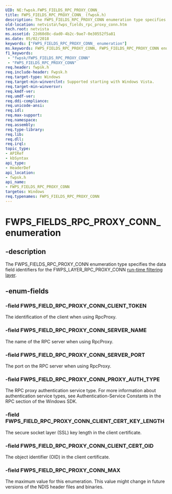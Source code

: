 ```yaml
---
UID: NE:fwpsk.FWPS_FIELDS_RPC_PROXY_CONN_
title: FWPS_FIELDS_RPC_PROXY_CONN_ (fwpsk.h)
description: The FWPS_FIELDS_RPC_PROXY_CONN enumeration type specifies the data field identifiers for the FWPS_LAYER_RPC_PROXY_CONN run-time filtering layer.
old-location: netvista\fwps_fields_rpc_proxy_conn.htm
tech.root: netvista
ms.assetid: 22d60d8c-dad0-4b2c-9ae7-0e30552f5a81
ms.date: 05/02/2018
keywords: ["FWPS_FIELDS_RPC_PROXY_CONN_ enumeration"]
ms.keywords: FWPS_FIELDS_RPC_PROXY_CONN, FWPS_FIELDS_RPC_PROXY_CONN enumeration [Network Drivers Starting with Windows Vista], FWPS_FIELDS_RPC_PROXY_CONN_, FWPS_FIELD_RPC_PROXY_CONN_CLIENT_CERT_KEY_LENGTH, FWPS_FIELD_RPC_PROXY_CONN_CLIENT_CERT_OID, FWPS_FIELD_RPC_PROXY_CONN_CLIENT_TOKEN, FWPS_FIELD_RPC_PROXY_CONN_MAX, FWPS_FIELD_RPC_PROXY_CONN_PROXY_AUTH_TYPE, FWPS_FIELD_RPC_PROXY_CONN_SERVER_NAME, FWPS_FIELD_RPC_PROXY_CONN_SERVER_PORT, fwpsk/FWPS_FIELDS_RPC_PROXY_CONN, fwpsk/FWPS_FIELD_RPC_PROXY_CONN_CLIENT_CERT_KEY_LENGTH, fwpsk/FWPS_FIELD_RPC_PROXY_CONN_CLIENT_CERT_OID, fwpsk/FWPS_FIELD_RPC_PROXY_CONN_CLIENT_TOKEN, fwpsk/FWPS_FIELD_RPC_PROXY_CONN_MAX, fwpsk/FWPS_FIELD_RPC_PROXY_CONN_PROXY_AUTH_TYPE, fwpsk/FWPS_FIELD_RPC_PROXY_CONN_SERVER_NAME, fwpsk/FWPS_FIELD_RPC_PROXY_CONN_SERVER_PORT, netvista.fwps_fields_rpc_proxy_conn, wfp_ref_5_const_3_data_fields_3fa5702b-041e-45d8-a9d1-0271f06a3a2e.xml
f1_keywords:
 - "fwpsk/FWPS_FIELDS_RPC_PROXY_CONN"
 - "FWPS_FIELDS_RPC_PROXY_CONN"
req.header: fwpsk.h
req.include-header: Fwpsk.h
req.target-type: Windows
req.target-min-winverclnt: Supported starting with Windows Vista.
req.target-min-winversvr: 
req.kmdf-ver: 
req.umdf-ver: 
req.ddi-compliance: 
req.unicode-ansi: 
req.idl: 
req.max-support: 
req.namespace: 
req.assembly: 
req.type-library: 
req.lib: 
req.dll: 
req.irql: 
topic_type:
- APIRef
- kbSyntax
api_type:
- HeaderDef
api_location:
- fwpsk.h
api_name:
- FWPS_FIELDS_RPC_PROXY_CONN
targetos: Windows
req.typenames: FWPS_FIELDS_RPC_PROXY_CONN
---
```


# FWPS_FIELDS_RPC_PROXY_CONN_ enumeration


## -description


The FWPS_FIELDS_RPC_PROXY_CONN enumeration type specifies the data field identifiers for the
  FWPS_LAYER_RPC_PROXY_CONN 
  <a href="https://docs.microsoft.com/windows/desktop/FWP/management-filtering-layer-identifiers-">run-time filtering layer</a>.


## -enum-fields




### -field FWPS_FIELD_RPC_PROXY_CONN_CLIENT_TOKEN

The identification of the client when using RpcProxy.


### -field FWPS_FIELD_RPC_PROXY_CONN_SERVER_NAME

The name of the RPC server when using RpcProxy.


### -field FWPS_FIELD_RPC_PROXY_CONN_SERVER_PORT

The port on the RPC server when using RpcProxy.


### -field FWPS_FIELD_RPC_PROXY_CONN_PROXY_AUTH_TYPE

The RPC proxy authentication service type. For more information about authentication service
     types, see Authentication-Service Constants in the RPC section of the Windows SDK.


### -field FWPS_FIELD_RPC_PROXY_CONN_CLIENT_CERT_KEY_LENGTH

The secure socket layer (SSL) key length in the client certificate.


### -field FWPS_FIELD_RPC_PROXY_CONN_CLIENT_CERT_OID

The object identifier (OID) in the client certificate.


### -field FWPS_FIELD_RPC_PROXY_CONN_MAX

The maximum value for this enumeration. This value might change in future versions of the NDIS
     header files and binaries.

